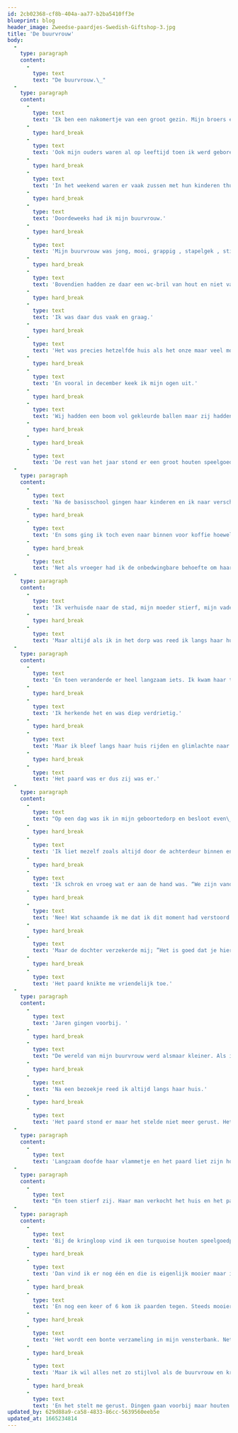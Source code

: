 ```yaml
---
id: 2cb02368-cf8b-404a-aa77-b2ba5410ff3e
blueprint: blog
header_image: Zweedse-paardjes-Swedish-Giftshop-3.jpg
title: 'De buurvrouw'
body:
  -
    type: paragraph
    content:
      -
        type: text
        text: "De buurvrouw.\_"
  -
    type: paragraph
    content:
      -
        type: text
        text: 'Ik ben een nakomertje van een groot gezin. Mijn broers en zussen zijn veel ouder en gingen het huis uit toen ik nog klein was.'
      -
        type: hard_break
      -
        type: text
        text: 'Ook mijn ouders waren al op leeftijd toen ik werd geboren.'
      -
        type: hard_break
      -
        type: text
        text: 'In het weekend waren er vaak zussen met hun kinderen thuis en die kinderen waren wel van mijn leeftijd dus dat was gezellig.'
      -
        type: hard_break
      -
        type: text
        text: 'Doordeweeks had ik mijn buurvrouw.'
      -
        type: hard_break
      -
        type: text
        text: 'Mijn buurvrouw was jong, mooi, grappig , stapelgek , stijlvol, lief, sterk, origineel en ze had 2 kinderen die bij mij op school zaten. En ze had een buitenlandse achtergrond en bracht een accent en gewoontes mee die ik niet kende en ontzettend spannend vond.'
      -
        type: hard_break
      -
        type: text
        text: 'Bovendien hadden ze daar een wc-bril van hout en niet van plastic zoals de onze. Dat was veel warmer aan je billen.'
      -
        type: hard_break
      -
        type: text
        text: 'Ik was daar dus vaak en graag.'
      -
        type: hard_break
      -
        type: text
        text: 'Het was precies hetzelfde huis als het onze maar veel moderner, en mooier vond ik. Er werd niet gerookt, ze hadden geen huisdieren en ze hadden geen stoffige vloerbedekking.'
      -
        type: hard_break
      -
        type: text
        text: 'En vooral in december keek ik mijn ogen uit.'
      -
        type: hard_break
      -
        type: text
        text: 'Wij hadden een boom vol gekleurde ballen maar zij hadden stijlvolle kerstversiering en ik vond dat veel beter.'
      -
        type: hard_break
      -
        type: hard_break
      -
        type: text
        text: 'De rest van het jaar stond er een groot houten speelgoed paard in de vensterbank, een Dalarna paard. Zoals alles vond ik ook dit paard prachtig. Bovendien was ik zo’n Penny-wafel, een paardenmeisje, dus paarden waren per definitie mooi.'
  -
    type: paragraph
    content:
      -
        type: text
        text: 'Na de basisschool gingen haar kinderen en ik naar verschillende scholen dus ik was daar niet meer dagelijks maar ik fietste elke dag langs haar huis en zag het geruststellende paard in de vensterbank staan.'
      -
        type: hard_break
      -
        type: text
        text: 'En soms ging ik toch even naar binnen voor koffie hoewel we allemaal echt uit elkaar gegroeid waren.'
      -
        type: hard_break
      -
        type: text
        text: 'Net als vroeger had ik de onbedwingbare behoefte om haar op de hoogte te houden van de hoogtepunten in mijn leven. Vroeger waren dat nieuwe lakschoenen of een cavia nu een vriendje, een trouwjurk, mijn eerstgeborene.'
  -
    type: paragraph
    content:
      -
        type: text
        text: 'Ik verhuisde naar de stad, mijn moeder stierf, mijn vader verkocht het huis. '
      -
        type: hard_break
      -
        type: text
        text: 'Maar altijd als ik in het dorp was reed ik langs haar huis en als ik geen tijd had om langs te gaan knikte het paard me toe; ''Ga maar, volgende keer beter''.'
  -
    type: paragraph
    content:
      -
        type: text
        text: 'En toen veranderde er heel langzaam iets. Ik kwam haar tegen in een winkel en ze wist niet wie ik was en op de begrafenis van mijn vader hoorde ik haar man uitleggen hoe onze familie in elkaar zat.'
      -
        type: hard_break
      -
        type: text
        text: 'Ik herkende het en was diep verdrietig.'
      -
        type: hard_break
      -
        type: text
        text: 'Maar ik bleef langs haar huis rijden en glimlachte naar het paard.'
      -
        type: hard_break
      -
        type: text
        text: 'Het paard was er dus zij was er.'
  -
    type: paragraph
    content:
      -
        type: text
        text: "Op een dag was ik in mijn geboortedorp en besloot even\_ bij haar langs te gaan hoewel ze mij allang niet meer herkende."
      -
        type: hard_break
      -
        type: text
        text: 'Ik liet mezelf zoals altijd door de achterdeur binnen en vond de hele familie in de woonkamer aan de koffie. Ze zaten bij elkaar alsof het een speciale dag was.'
      -
        type: hard_break
      -
        type: text
        text: 'Ik schrok en vroeg wat er aan de hand was. “We zijn vandaag voor het laatst samen want morgen wordt mama opgenomen” zei de dochter.'
      -
        type: hard_break
      -
        type: text
        text: 'Nee! Wat schaamde ik me dat ik dit moment had verstoord!'
      -
        type: hard_break
      -
        type: text
        text: 'Maar de dochter verzekerde mij; ”Het is goed dat je hier nu bent, je hoort erbij”.'
      -
        type: hard_break
      -
        type: text
        text: 'Het paard knikte me vriendelijk toe.'
  -
    type: paragraph
    content:
      -
        type: text
        text: 'Jaren gingen voorbij. '
      -
        type: hard_break
      -
        type: text
        text: "De wereld van mijn buurvrouw werd alsmaar kleiner. Als ik haar opzocht in het tehuis brabbelde\_ zij uitsluitend onverstaanbaar in haar moedertaal om dan ineens schaterend uit te roepen; “ach wat kan mij het ook schelen!” Dan brulden we van de lach."
      -
        type: hard_break
      -
        type: text
        text: 'Na een bezoekje reed ik altijd langs haar huis.'
      -
        type: hard_break
      -
        type: text
        text: 'Het paard stond er maar het stelde niet meer gerust. Het was alsof hij met z’n hoef over de grond krabde en haar met zijn ogen zocht. ‘Waar blijft ze toch?’'
  -
    type: paragraph
    content:
      -
        type: text
        text: 'Langzaam doofde haar vlammetje en het paard liet zijn hoofd hangen.'
  -
    type: paragraph
    content:
      -
        type: text
        text: "En toen stierf zij. Haar man verkocht het huis en het paard verdween. Een donkere vlek in de vensterbank. Een donkere vlek, punt.\_"
  -
    type: paragraph
    content:
      -
        type: text
        text: 'Bij de kringloop vind ik een turquoise houten speelgoedpaard en zet het in mijn vensterbank als eerbetoon aan mijn buurvrouw en in de hoop dat het net zo’n geruststellende uitstraling heeft.'
      -
        type: hard_break
      -
        type: text
        text: 'Dan vind ik er nog één en die is eigenlijk mooier maar ik kan die eerste niet zomaar weg doen natuurlijk.'
      -
        type: hard_break
      -
        type: text
        text: 'En nog een keer of 6 kom ik paarden tegen. Steeds mooier, geruststellender en kleuriger.'
      -
        type: hard_break
      -
        type: text
        text: 'Het wordt een bonte verzameling in mijn vensterbank. Net zo kleurig als onze kerstboom vroeger.'
      -
        type: hard_break
      -
        type: text
        text: 'Maar ik wil alles net zo stijlvol als de buurvrouw en krijg een idee. Ik verf alle houten speelgoedpaarden wit zodat ze bij elkaar horen. Het staat prachtig'
      -
        type: hard_break
      -
        type: text
        text: 'En het stelt me gerust. Dingen gaan voorbij maar houten speelgoedpaarden blijven.'
updated_by: 629d88a9-ca58-4833-86cc-5639560eeb5e
updated_at: 1665234814
---
```

